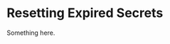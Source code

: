 [title]: # (Resetting Expired Secrets)
[tags]: # (XXX)
[priority]: # (4874)
# Resetting Expired Secrets
Something here.
